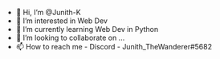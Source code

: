 - 👋 Hi, I’m @Junith-K 
- 👀 I’m interested in Web Dev
- 🌱 I’m currently learning Web Dev in Python
- 💞️ I’m looking to collaborate on ...
- 📫 How to reach me - Discord - Junith_TheWanderer#5682

<!---
Junith-K/Junith-K is a ✨ special ✨ repository because its `README.md` (this file) appears on your GitHub profile.
You can click the Preview link to take a look at your changes.
--->

